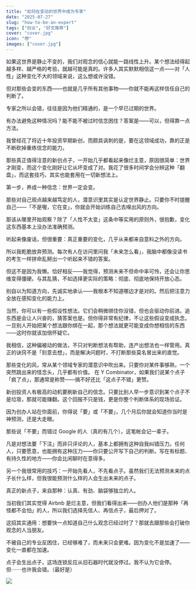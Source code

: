 ```yaml
---
title: "如何在变动的世界中成为专家"
date: "2025-07-27"
slug: "how-to-be-an-expert"
tags: ["创业", "好文推荐"]
cover: "cover.jpg"
icon: "😎"
images: ["cover.jpg"]
---
```

如果这世界是静止不变的，我们对观念的信心就能一路线性上升。某个想法经得起越多样、越严格的考验，就越可能是真的。许多人其实默默相信这一点——对「人性」这种变化不大的领域来说，这么想或许没错。



但对那些会变的东西——也就是几乎所有其他事物——你就不能再这样信任自己的判断了。



专家之所以会错，往往是因为他们精通的，是一个早已过期的世界。



有办法避免这种情况吗？能不能不被过时信念困住？答案是——可以，但得靠一点方法。



我曾经花了将近十年投资早期新创，而颇具讽刺的是，要在这领域成功，靠的正是不断砍掉重练信念的能力。



那些真正值得注意的新创点子，一开始几乎都看起来像烂主意，原因很简单：世界才刚变，而这个变化刚好让它从坏变成了对。我花了很多时间学会分辨这种「翻盘」，而这套技巧，其实也能套用在一切新想法上。



第一步，养成一种信念：世界一定会变。



那些对自己观点越来越笃定的人，潜意识里其实是认定世界静止。只要你不时提醒自己——「不是喔，它在变」，你就会开始训练自己去嗅出风的方向。



那该从哪里开始观察？除了「人性不太变」这条中等实用的原则外，很抱歉，变化这东西基本上没办法准确预测。



听起来像废话，但很重要：真正重要的变化，几乎从来都来自意料之外的方向。



所以我乾脆放弃预测。每次有人在访问里问我「未来怎么看」，我脑中都像没读书的考生一样拼命乱掰出一个听起来不错的答案。



但这不是因为我懒。恰好相反——我觉得，预测未来不但命中率可怜，还会让你思维变得僵硬。与其乱猜，不如选择更实际的策略：彻底、彻底地保持开放心态。



别自以为知道方向，先诚实地承认——我根本不知道哪边才是对的。然后把注意力全放在感知变化的能力上。



当然，你可以有一些假设性想法。它们会稍微绑住你没错，但也会驱动你前进。追东西是会让人兴奋的，猜答案也是。但你得非常有纪律，不让这些假设变成执念。
一旦别人开始把某个想法跟你绑在一起，那个想法就更可能变成你想相信的东西——这时你就该加倍怀疑它。



我相信，这种偏被动的做法，不只对判断想法有帮助，连产出想法也一样管用。真正的诀窍不是「刻意去想」，而是解决问题时，不打断那些莫名冒出来的直觉。



那些变化的风，常从某个领域专家的潜意识中吹出来。只要你对某件事够熟，一个突然跳出来的怪念头，几乎都有价值。
在 Y Combinator，如果我们说某个点子「疯了点」，那通常是称赞——搞不好还比「这点子不错」更赞。



新创投资人有极高的动机要刷新自己的信念。只要比别人早一步意识到某个点子不是垃圾，那就可能赚翻。这个回报不只是钱，更是你整个判断体系的现场验证。



因为创办人站在你面前，你得说「要」或「不要」，几个月后你就会知道你当时是神预测，还是大走眼。



那些说「不要」而错过 Google 的人（真的有几个），这笔帐会记一辈子。



凡是对想法要「下注」而非只评论的人，基本上都拥有这种自我纠错压力。任何人，只要愿意，也能拥有这种压力——你只要公开写下自己的判断。写在有标题、有持久性的地方——你会比闲聊时在意得多。



另一个我很常用的技巧：一开始先看人，不先看点子。虽然我们无法预测未来的点子长什么样，但我很能预测什么样的人会生出未来的点子。



真正的新点子，来自那种：认真、有劲、脑袋够独立的人。



当初我们其实觉得 Airbnb 是烂主意，但我们看得出来——创办人他们是那种「再怪都不会怕」的人，所以我们选择先信人、再信点子，最后押对了。



这招其实通用：想要快一点知道自己什么观念已经过时了？那就去跟那些会打破你观念的人当朋友。



不被自己的专业反困住，已经够难了，而未来只会更难。因为变化不是加速了——变化一直都在加速。



点子会生出点子，这场连锁反应从旧石器时代就没停过。我不认为它会停。
但⋯⋯也许我会错。（最好是）




![](https://prod-files-secure.s3.us-west-2.amazonaws.com/112d0858-5090-4d34-a606-b75eb8d65fd2/46476355-9cf3-4e99-9b7a-3531bc426380/1000202064.png?X-Amz-Algorithm=AWS4-HMAC-SHA256&X-Amz-Content-Sha256=UNSIGNED-PAYLOAD&X-Amz-Credential=ASIAZI2LB46654GRNCLY%2F20251004%2Fus-west-2%2Fs3%2Faws4_request&X-Amz-Date=20251004T091155Z&X-Amz-Expires=3600&X-Amz-Security-Token=IQoJb3JpZ2luX2VjEMD%2F%2F%2F%2F%2F%2F%2F%2F%2F%2FwEaCXVzLXdlc3QtMiJIMEYCIQD6dIoEP8oU85a%2BfM5yTqaEu5Y2rqxiMHmDO3axoJOP6QIhAK46l1r7LRb4eqWsYbV4vM%2FpG5eC5XZ5TzxuHe5H5w2%2FKv8DCFkQABoMNjM3NDIzMTgzODA1Igzl73JZVxJXSKsPMkgq3ANbpqwj34iBxdu0YoCnVXyNDTwQwZccy0BkPyv5Amrusy95YRS7D1dy%2BEngn2yzF09I%2FWmwOlX9EQm1UaPJRoQOp89e0SdED4a1ZwkrwREpa%2Bta4BAOR9mswEOjEBAAvFjsR%2BEHMMkAgfQTFVe5p24E%2B4R8Z6L%2F4dooAb925mqch43zoZNPOvKv9QMKKxFIeNqjF0G6cjqXTRLAUBaS9pZr8UEMPsBwl5Ni0f3Gvc%2FktDf0O3e2Y21j9O3jgeiVcmC%2FU4fD92bhCkTq%2BSMlLWO4A6cDwC7jHgdZLSQSVHzhco0fIHcfA%2FhvzaEyWHqpwPvYThUBxywk2aKgEw09zLewf%2FhD07BdkYykJ6vZ8Y4assja%2F624qK%2FJzqoJHFanhaTEDdZ2x2OiJ0QTkkJ5xHEbzQR9axIoZOhuwM8si%2FN1gR%2B8NUNu5cxgsI21ZRqLb9dJWofk1eeSZaAosoXvPhj%2FhE6ZMLo2pYPu4m6e%2BAuGSV38RCFe6aCxhBkT6pKMxBXrr6ZP2N7EMADeYU7boqZur0agEtclIR4OvR2A9V8TQqRk5pY72VOM42zEdwCjiVJnhnJn8t6TMryKW%2FKaP3Gz5eXxTHkzUmTKOJ0lycnh2P1P1%2BX4R%2B%2Fc%2Fo4XrjCinIPHBjqkAXz2qiHyOtUJU%2BuiuTzfMU3%2BpY9y6MdLceOYXRFK%2FaanPz5fIigQQ3K769DT1%2BbiV6%2FgKIsNMCY5HXtA7k%2BRIJA6oNuktXijwX1%2F9fxEjCzTiE55BEBMYQlcEOBSbEqIStZMcG1EUnq0txxvBNv4pt%2FzojFHK01M%2BTZZGM%2BtEndtyq9MeBMVq2R%2BSBFvBHP%2FW3YvUkPExQIH4zpOiK%2FGcuIBSM0M&X-Amz-Signature=811d2ec15d488b50993f62e39b43b32184c803c5bc0a7d0e66f75fde4cd0d888&X-Amz-SignedHeaders=host&x-amz-checksum-mode=ENABLED&x-id=GetObject)

